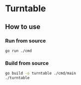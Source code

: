 # Turntable

## How to use

### Run from source

`go run ./cmd`

### Build from source

```bash
go build -o turntable ./cmd/main
./turntable
```
